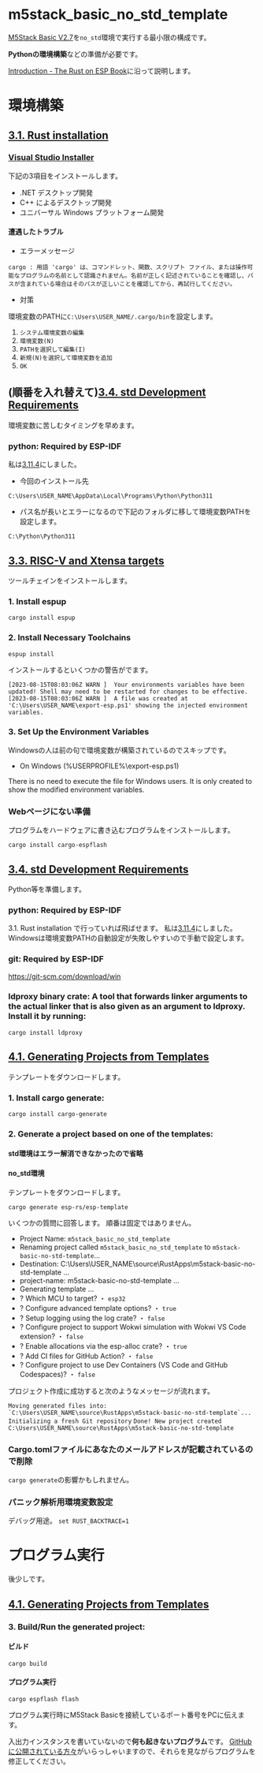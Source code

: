 # m5stack_basic_no_std_template
[M5Stack Basic V2.7](https://www.switch-science.com/products/9010)を```no_std```環境で実行する最小限の構成です。

**Pythonの環境構築**などの準備が必要です。

[Introduction - The Rust on ESP Book](https://esp-rs.github.io/book/introduction.html)に沿って説明します。


# 環境構築
## [3.1. Rust installation](https://esp-rs.github.io/book/installation/rust.html)
### [Visual Studio Installer](https://visualstudio.microsoft.com/ja/downloads/)
下記の3項目をインストールします。
* .NET デスクトップ開発
* C++ によるデスクトップ開発
* ユニバーサル Windows プラットフォーム開発

#### 遭遇したトラブル
* エラーメッセージ

```cargo : 用語 'cargo' は、コマンドレット、関数、スクリプト ファイル、または操作可能なプログラムの名前として認識されません。名前が正しく記述されていることを確認し、パスが含まれている場合はそのパスが正しいことを確認してから、再試行してください。```

* 対策

環境変数のPATHに```C:\Users\USER_NAME/.cargo/bin```を設定します。
1. ```システム環境変数の編集```
2. ```環境変数(N)```
3. ```PATHを選択して編集(I)```
4. ```新規(N)を選択して環境変数を追加```
5. ```OK```


## (順番を入れ替えて)[3.4. std Development Requirements](https://esp-rs.github.io/book/installation/std-requirements.html)
環境変数に苦しむタイミングを早めます。

### python: Required by ESP-IDF
私は[3.11.4](https://www.python.org/downloads/release/python-3114/)にしました。


* 今回のインストール先

```C:\Users\USER_NAME\AppData\Local\Programs\Python\Python311```

* パス名が長いとエラーになるので下記のフォルダに移して環境変数PATHを設定します。

```C:\Python\Python311```


## [3.3. RISC-V and Xtensa targets](https://esp-rs.github.io/book/installation/riscv-and-xtensa.html)
ツールチェインをインストールします。
### 1. Install espup
```cargo install espup```

### 2. Install Necessary Toolchains
```espup install```

インストールするといくつかの警告がでます。

```[2023-08-15T08:03:06Z WARN ]  Your environments variables have been updated! Shell may need to be restarted for changes to be effective.```
```[2023-08-15T08:03:06Z WARN ]  A file was created at 'C:\Users\USER_NAME\export-esp.ps1' showing the injected environment variables.```

### 3. Set Up the Environment Variables
Windowsの人は前の句で環境変数が構築されているのでスキップです。
* On Windows (%USERPROFILE%\export-esp.ps1)

There is no need to execute the file for Windows users. It is only created to show the modified environment variables.

### Webページにない準備
プログラムをハードウェアに書き込むプログラムをインストールします。

```cargo install cargo-espflash```


## [3.4. std Development Requirements](https://esp-rs.github.io/book/installation/std-requirements.html)
Python等を準備します。
### python: Required by ESP-IDF
3.1. Rust installation で行っていれば飛ばせます。
私は[3.11.4](https://www.python.org/downloads/release/python-3114/)にしました。
Windowsは環境変数PATHの自動設定が失敗しやすいので手動で設定します。

### git: Required by ESP-IDF
https://git-scm.com/download/win


### ldproxy binary crate: A tool that forwards linker arguments to the actual linker that is also given as an argument to ldproxy. Install it by running:
```cargo install ldproxy```


## [4.1. Generating Projects from Templates](https://esp-rs.github.io/book/writing-your-own-application/generate-project/index.html)
テンプレートをダウンロードします。

### 1. Install cargo generate:
```cargo install cargo-generate```

### 2. Generate a project based on one of the templates:
#### std環境はエラー解消できなかったので省略
#### no_std環境
テンプレートをダウンロードします。

```cargo generate esp-rs/esp-template```

いくつかの質問に回答します。
順番は固定ではありません。
*  Project Name: ```m5stack_basic_no_std_template```
* Renaming project called `m5stack_basic_no_std_template` to `m5stack-basic-no-std-template`...
* Destination: C:\Users\USER_NAME\source\RustApps\m5stack-basic-no-std-template ...
* project-name: m5stack-basic-no-std-template ...
* Generating template ...
* ?  Which MCU to target? ・ ```esp32```
* ?  Configure advanced template options? ・ ```true```
* ?  Setup logging using the log crate? ・ ```false```
* ?  Configure project to support Wokwi simulation with Wokwi VS Code extension? ・ ```false```
* ?  Enable allocations via the esp-alloc crate? ・ ```true```
* ?  Add CI files for GitHub Action? ・ ```false```
* ?  Configure project to use Dev Containers (VS Code and GitHub Codespaces)? ・ ```false```

プロジェクト作成に成功すると次のようなメッセージが流れます。

```Moving generated files into: `C:\Users\USER_NAME\source\RustApps\m5stack-basic-no-std-template`...```
```Initializing a fresh Git repository```
```Done! New project created C:\Users\USER_NAME\source\RustApps\m5stack-basic-no-std-template```


### Cargo.tomlファイルにあなたのメールアドレスが記載されているので削除
```cargo generate```の影響かもしれません。

### パニック解析用環境変数設定
デバッグ用途。
```set RUST_BACKTRACE=1```

# プログラム実行
後少しです。
## [4.1. Generating Projects from Templates](https://esp-rs.github.io/book/writing-your-own-application/generate-project/index.html)
### 3. Build/Run the generated project:
#### ビルド
```cargo build```
#### プログラム実行
```cargo espflash flash```

プログラム実行時にM5Stack Basicを接続しているポート番号をPCに伝えます。

入出力インスタンスを書いていないので**何も起きないプログラム**です。
[GitHubに公開されている方々](https://github.com/search?q=m5stack++language%3A+Rust&type=repositories)がいらっしゃいますので、それらを見ながらプログラムを修正してください。

